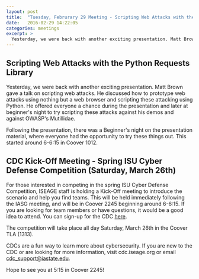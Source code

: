 ```yaml
---
layout: post
title:  "Tuesday, Februrary 29 Meeting - Scripting Web Attacks with the Python Requests Library"
date:   2016-02-29 14:22:05
categories: meetings
excerpt: >
  Yesterday, we were back with another exciting presentation. Matt Brown gave a talk on scripting web attacks.
---
```

Scripting Web Attacks with the Python Requests Library
-------------------
Yesterday, we were back with another exciting presentation. Matt Brown gave a talk on scripting web attacks.
He discussed how to prototype web attacks using nothing but a web browser and scripting these attacking using Python. He offered everyone a chance during the presentation and later at beginner's night to try scripting these attacks against his demos and against OWASP's Mutillidae.

Following the presentation, there was a Beginner's night on the presentation material, where everyone had the opportunity to try these things out. This started around 6-6:15 in Coover 1012.


CDC Kick-Off Meeting - Spring ISU Cyber Defense Competition (Saturday, March 26th)
-------------------
For those interested in competing in the spring ISU Cyber Defense Competition, ISEAGE staff is holding a Kick-Off meeting to introduce the scenario and help you find teams. This will be held immediately following the IASG meeting, and will be in Coover 2245 beginning around 6-6:15. If you are looking for team members or have questions, it would be a good idea to attend.
You can sign-up for the CDC [here](signup.iseage.org).

The competition will take place all day Saturday, March 26th in the Coover TLA (1313).

CDCs are a fun way to learn more about cybersecurity. If you are new to the CDC or are looking for more information, visit cdc.iseage.org or email cdc_support@iastate.edu.


Hope to see you at 5:15 in Coover 2245!
